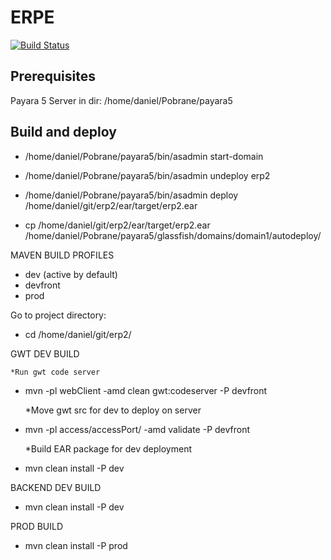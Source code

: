 ERPE
=====================

[![Build Status](https://travis-ci.org/masterdany88/erp2.svg?branch=master)](https://travis-ci.org/masterdany88/erp2) 

Prerequisites
-------------
Payara 5 Server in dir: /home/daniel/Pobrane/payara5

Build and deploy
-------------

 * /home/daniel/Pobrane/payara5/bin/asadmin start-domain
 * /home/daniel/Pobrane/payara5/bin/asadmin undeploy erp2
 * /home/daniel/Pobrane/payara5/bin/asadmin deploy /home/daniel/git/erp2/ear/target/erp2.ear 

 * cp /home/daniel/git/erp2/ear/target/erp2.ear /home/daniel/Pobrane/payara5/glassfish/domains/domain1/autodeploy/

MAVEN BUILD PROFILES
 * dev (active by default)
 * devfront
 * prod

Go to project directory:
 - cd /home/daniel/git/erp2/
 
GWT DEV BUILD
    
    
    *Run gwt code server
 * mvn -pl webClient -amd clean gwt:codeserver -P devfront
    
    
    *Move gwt src for dev to deploy on server
 * mvn -pl access/accessPort/ -amd validate -P devfront
    
    
    *Build EAR package for dev deployment
 * mvn clean install -P dev

BACKEND DEV BUILD
 * mvn clean install -P dev

PROD BUILD
 * mvn clean install -P prod

